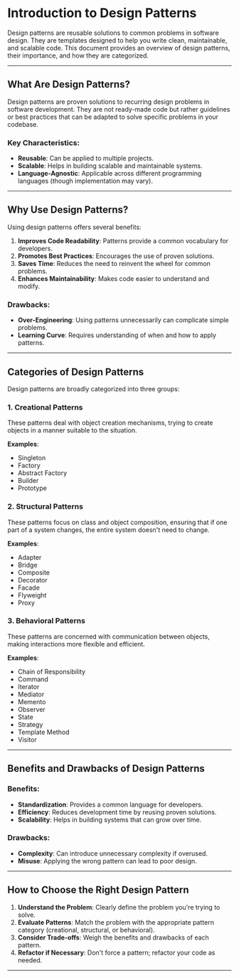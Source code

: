 # Introduction to Design Patterns

Design patterns are reusable solutions to common problems in software design. They are templates designed to help you write clean, maintainable, and scalable code. This document provides an overview of design patterns, their importance, and how they are categorized.

---

## What Are Design Patterns?

Design patterns are proven solutions to recurring design problems in software development. They are not ready-made code but rather guidelines or best practices that can be adapted to solve specific problems in your codebase.

### Key Characteristics:

- **Reusable**: Can be applied to multiple projects.
- **Scalable**: Helps in building scalable and maintainable systems.
- **Language-Agnostic**: Applicable across different programming languages (though implementation may vary).

---

## Why Use Design Patterns?

Using design patterns offers several benefits:

1. **Improves Code Readability**: Patterns provide a common vocabulary for developers.
2. **Promotes Best Practices**: Encourages the use of proven solutions.
3. **Saves Time**: Reduces the need to reinvent the wheel for common problems.
4. **Enhances Maintainability**: Makes code easier to understand and modify.

### Drawbacks:

- **Over-Engineering**: Using patterns unnecessarily can complicate simple problems.
- **Learning Curve**: Requires understanding of when and how to apply patterns.

---

## Categories of Design Patterns

Design patterns are broadly categorized into three groups:

### 1. Creational Patterns

These patterns deal with object creation mechanisms, trying to create objects in a manner suitable to the situation.

**Examples**:

- Singleton
- Factory
- Abstract Factory
- Builder
- Prototype

### 2. Structural Patterns

These patterns focus on class and object composition, ensuring that if one part of a system changes, the entire system doesn't need to change.

**Examples**:

- Adapter
- Bridge
- Composite
- Decorator
- Facade
- Flyweight
- Proxy

### 3. Behavioral Patterns

These patterns are concerned with communication between objects, making interactions more flexible and efficient.

**Examples**:

- Chain of Responsibility
- Command
- Iterator
- Mediator
- Memento
- Observer
- State
- Strategy
- Template Method
- Visitor

---

## Benefits and Drawbacks of Design Patterns

### Benefits:

- **Standardization**: Provides a common language for developers.
- **Efficiency**: Reduces development time by reusing proven solutions.
- **Scalability**: Helps in building systems that can grow over time.

### Drawbacks:

- **Complexity**: Can introduce unnecessary complexity if overused.
- **Misuse**: Applying the wrong pattern can lead to poor design.

---

## How to Choose the Right Design Pattern

1. **Understand the Problem**: Clearly define the problem you're trying to solve.
2. **Evaluate Patterns**: Match the problem with the appropriate pattern category (creational, structural, or behavioral).
3. **Consider Trade-offs**: Weigh the benefits and drawbacks of each pattern.
4. **Refactor if Necessary**: Don't force a pattern; refactor your code as needed.

---
